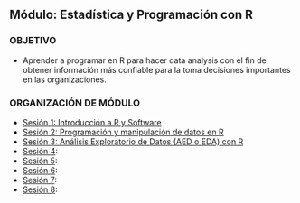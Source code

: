 ## Módulo: Estadística y Programación con R

### OBJETIVO 
 - Aprender a programar en R para hacer data analysis con el fin de obtener información más confiable para la toma decisiones importantes en las organizaciones.

 ### ORGANIZACIÓN DE MÓDULO 
 
 - [Sesión 1: Introducción a R y Software ](Sesion-01/Readme.md)  
 - [Sesión 2: Programación y manipulación de datos en R ](Sesion-02/Readme.md)  
 - [Sesión 3: Análisis Exploratorio de Datos (AED o EDA) con R](Sesion-03/Readme.md)
 - [Sesión 4](): 
 - [Sesión 5](): 
 - [Sesión 6](): 
 - [Sesión 7](): 
 - [Sesión 8]():


 
